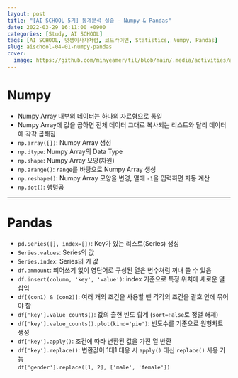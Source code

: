 ```yaml
---
layout: post
title: "[AI SCHOOL 5기] 통계분석 실습 - Numpy & Pandas"
date: 2022-03-29 16:11:00 +0900
categories: [Study, AI SCHOOL]
tags: [AI SCHOOL, 멋쟁이사자처럼, 코드라이언, Statistics, Numpy, Pandas]
slug: aischool-04-01-numpy-pandas
cover:
  image: https://github.com/minyeamer/til/blob/main/.media/activities/ai-school/cover.png?raw=true
---
```


# Numpy
- Numpy Array 내부의 데이터는 하나의 자료형으로 통일
- Numpy Array에 값을 곱하면 전체 데이터 그대로 복사되는 리스트와 달리 데이터에 각각 곱해짐
- `np.array([])`: Numpy Array 생성
- `np.dtype`: Numpy Array의 Data Type
- `np.shape`: Numpy Array 모양(차원)
- `np.arange()`: `range`를 바탕으로 Numpy Array 생성
- `np.reshape()`: Numpy Array 모양을 변경, 열에 `-1`을 입력하면 자동 계산
- `np.dot()`: 행렬곱

---

# Pandas
- `pd.Series([], index=[])`: Key가 있는 리스트(Series) 생성
- `Series.values`: Series의 값
- `Series.index`: Series의 키 값
- `df.ammount`: 띄어쓰기 없이 영단어로 구성된 열은 변수처럼 꺼내 쓸 수 있음
- `df.insert(column, 'key', 'value')`: index 기준으로 특정 위치에 새로운 열 삽입
- `df[(con1) & (con2)]`: 여러 개의 조건을 사용할 땐 각각의 조건을 괄호 안에 묶어야 함
- `df['key'].value_counts()`: 값의 출현 빈도 합계 (`sort=False`로 정렬 해제)
- `df['key'].value_counts().plot(kind='pie')`: 빈도수를 기준으로 원형차트 생성
- `df['key'].apply()`: 조건에 따라 변환된 값을 가진 열 반환
- `df['key'].replace()`: 변환값이 1대1 대응 시 `apply()` 대신 `replace()` 사용 가능   
  `df['gender'].replace([1, 2], ['male', 'female'])`
